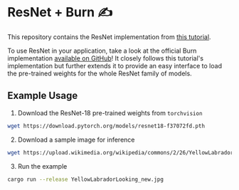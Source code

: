 # ResNet + Burn ✍️

This repository contains the ResNet implementation from [this tutorial](.).

To use ResNet in your application, take a look at the official Burn implementation
[available on GitHub](https://github.com/tracel-ai/models/tree/main/resnet-burn)! It closely follows
this tutorial's implementation but further extends it to provide an easy interface to load the
pre-trained weights for the whole ResNet family of models.

## Example Usage

1. Download the ResNet-18 pre-trained weights from `torchvision`

```sh
wget https://download.pytorch.org/models/resnet18-f37072fd.pth
```

2. Download a sample image for inference

```sh
wget https://upload.wikimedia.org/wikipedia/commons/2/26/YellowLabradorLooking_new.jpg
```

3. Run the example

```sh
cargo run --release YellowLabradorLooking_new.jpg
```

